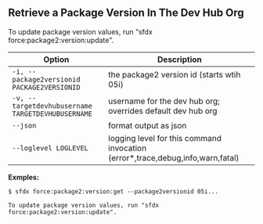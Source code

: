 ## Retrieve a Package Version In The Dev Hub Org

To update package version values, run "sfdx force:package2:version:update".



Option | Description
--- | --- 
```-i, --package2versionid PACKAGE2VERSIONID``` | the package2 version id (starts wtih 05i)
```-v, --targetdevhubusername TARGETDEVHUBUSERNAME``` | username for the dev hub org; overrides default dev hub org
```--json``` | format output as json
```--loglevel LOGLEVEL``` | logging level for this command invocation (error*,trace,debug,info,warn,fatal)


__Exmples:__ 

```
$ sfdx force:package2:version:get --package2versionid 05i...

To update package version values, run "sfdx force:package2:version:update".

```

